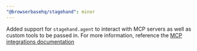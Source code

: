 ```yaml
---
"@browserbasehq/stagehand": minor
---
```


Added support for `stagehand.agent` to interact with MCP servers as well as custom tools to be passed in. For more information, reference the [MCP integrations documentation](https://docs.stagehand.dev/best-practices/mcp-integrations)
